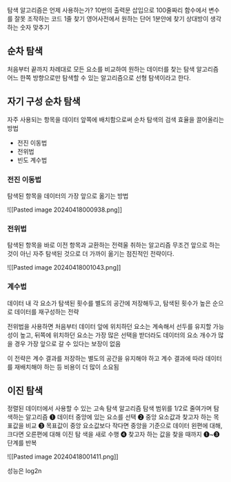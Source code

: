 탐색 알고리즘은 언제 사용하는가?
10번의 출력문 삽입으로 100줄짜리 함수에서 변수를 잘못 조작하는 코드 1줄 찾기
영어사전에서 원하는 단어 1분안에 찾기
상대방이 생각하는 숫자 맞추기

## 순차 탐색

처음부터 끝까지 차례대로 모든 요소를 비교하여 원하는 데이터를 찾는 탐색 알고리즘
어느 한쪽 방향으로만 탐색할 수 있는 알고리즘으로 선형 탐색이라고 한다.


## 자기 구성 순차 탐색
자주 사용되는 항목을 데이터 앞쪽에 배치함으로써 순차 탐색의 검색 효율을 끌어올리는 방법
* 전진 이동법
* 전위법
* 빈도 계수법

### 전진 이동법

탐색된 항목을 데이터의 가장 앞으로 옮기는 방법

![[Pasted image 20240418000938.png]]

### 전위법

탐색된 항목을 바로 이전 항목과 교환하는 전력울 취하는 알고리즘
무조건 앞으로 하는 것이 아닌 자주 탐색된 것으로 더 가까이 옮기는 점진적인 전략이다.

![[Pasted image 20240418001043.png]]


### 계수법

데이터 내 각 요소가 탐색된 횟수를 별도의 공간에 저장해두고, 탐색된 횟수가 높은 순으로 데이터를 재구성하는 전략

전위법을 사용하면 처음부터 데이터 앞에 위치하던 요소는 계속해서 선두를 유지할 가능성이 높고, 뒤쪽에 위치하던 요소는 가장 많은 선택을 받더라도 데이터의 요소 개수가 많을 경우 가장 앞으로 갈 수 있다는 보장이 없음

 이 전략은 계수 결과를 저장하는 별도의 공간을 유지해야 하고 계수 결과에 따라 데이터를 재배치해야 하는 등 비용이 더 많이 소요됨

## 이진 탐색

정렬된 데이터에서 사용할 수 있는 고속 탐색 알고리즘
탐색 범위를 1/2로 줄여가며 탐색하는 알고리즘
❶ 데이터 중앙에 있는 요소를 선택
❷ 중앙 요소값과 찾고자 하는 목표값을 비교
❸ 목표값이 중앙 요소값보다 작다면 중앙을 기준으로 데이터 왼편에 대해, 크다면 오른편에 대해 이진 탐
색을 새로 수행
❹ 찾고자 하는 값을 찾을 때까지 ❶~❸ 단계를 반복

![[Pasted image 20240418001411.png]]

성능은 log2n